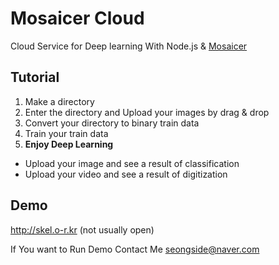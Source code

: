 # Mosaicer Cloud
Cloud Service for Deep learning With Node.js & [Mosaicer]

## Tutorial
1. Make a directory
2. Enter the directory and Upload your images by drag & drop
3. Convert your directory to binary train data
4. Train your train data
5. <strong>Enjoy Deep Learning</strong>
  * Upload your image and see a result of classification
  * Upload your video and see a result of digitization

## Demo
http://skel.o-r.kr (not usually open)

If You want to Run Demo Contact Me seongside@naver.com

[Mosaicer]: https://github.com/seongahjo/Mosaicer

